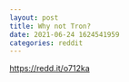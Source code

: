 ```yaml
--- 
layout: post 
title: Why not Tron? 
date: 2021-06-24 1624541959 
categories: reddit 
--- 
```

https://redd.it/o712ka